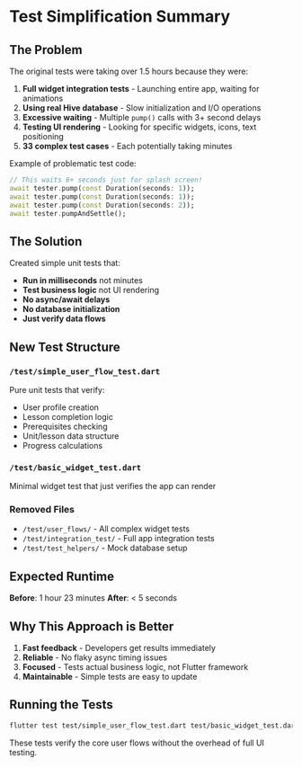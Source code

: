 # Test Simplification Summary

## The Problem

The original tests were taking over 1.5 hours because they were:

1. **Full widget integration tests** - Launching entire app, waiting for animations
2. **Using real Hive database** - Slow initialization and I/O operations  
3. **Excessive waiting** - Multiple `pump()` calls with 3+ second delays
4. **Testing UI rendering** - Looking for specific widgets, icons, text positioning
5. **33 complex test cases** - Each potentially taking minutes

Example of problematic test code:
```dart
// This waits 6+ seconds just for splash screen!
await tester.pump(const Duration(seconds: 1));
await tester.pump(const Duration(seconds: 1));
await tester.pump(const Duration(seconds: 2));
await tester.pumpAndSettle();
```

## The Solution

Created simple unit tests that:
- **Run in milliseconds** not minutes
- **Test business logic** not UI rendering
- **No async/await delays**
- **No database initialization**
- **Just verify data flows**

## New Test Structure

### `/test/simple_user_flow_test.dart`
Pure unit tests that verify:
- User profile creation
- Lesson completion logic
- Prerequisites checking
- Unit/lesson data structure
- Progress calculations

### `/test/basic_widget_test.dart`
Minimal widget test that just verifies the app can render

### Removed Files
- `/test/user_flows/` - All complex widget tests
- `/test/integration_test/` - Full app integration tests
- `/test/test_helpers/` - Mock database setup

## Expected Runtime

**Before**: 1 hour 23 minutes
**After**: < 5 seconds

## Why This Approach is Better

1. **Fast feedback** - Developers get results immediately
2. **Reliable** - No flaky async timing issues
3. **Focused** - Tests actual business logic, not Flutter framework
4. **Maintainable** - Simple tests are easy to update

## Running the Tests

```bash
flutter test test/simple_user_flow_test.dart test/basic_widget_test.dart
```

These tests verify the core user flows without the overhead of full UI testing.